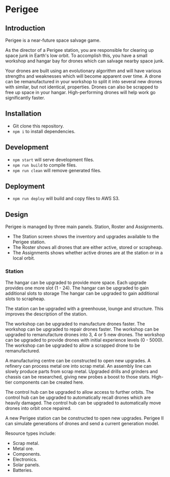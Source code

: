 # Perigee

## Introduction

Perigee is a near-future space salvage game.

As the director of a Perigee station, you are responsible for clearing up space junk in Earth's low orbit. To accomplish this, you have a small workshop and hangar bay for drones which can salvage nearby space junk.

Your drones are built using an evolutionary algorithm and will have various strengths and weaknesses which will become apparent over time. A drone can be remanufactured in your workshop to split it into several new drones with similar, but not identical, properties. Drones can also be scrapped to free up space in your hangar. High-performing drones will help work go significantly faster.

## Installation

- Git clone this repository.
- `npm i` to install dependencies.

## Development

- `npm start` will serve development files.
- `npm run build` to compile files.
- `npm run clean` will remove generated files.

## Deployment

- `npm run deploy` will build and copy files to AWS S3.

## Design

Perigee is managed by three main panels. Station, Roster and Assignments.

- The Station screen shows the inventory and upgrades available to the Perigee station.
- The Roster shows all drones that are either active, stored or scrapheap.
- The Assignments shows whether active drones are at the station or in a local orbit.

### Station

The hangar can be upgraded to provide more space. Each upgrade provides one more slot (1 - 24).
The hangar can be upgraded to gain additional slots to storage
The hangar can be upgraded to gain additional slots to scrapheap.

The station can be upgraded with a greenhouse, lounge and structure. This improves the description of the station.

The workshop can be upgraded to manufacture drones faster.
The workshop can be upgraded to repair drones faster.
The workshop can be upgraded to remanufacture drones into 3, 4 or 5 new drones.
The workshop can be upgraded to provide drones with initial experience levels (0 - 5000).
The workshop can be upgraded to allow a scrapped drone to be remanufactured.

A manufacturing centre can be constructed to open new upgrades.
A refinery can process metal ore into scrap metal.
An assembly line can slowly produce parts from scrap metal.
Upgraded drills and grinders and chassis can be researched, giving new probes a boost to those stats.
High-tier components can be created here.

The control hub can be upgraded to allow access to further orbits.
The control hub can be upgraded to automatically recall drones which are heavily damaged.
The control hub can be upgraded to automatically move drones into orbit once repaired.

A new Perigee station can be constructed to open new upgrades.
Perigee II can simulate generations of drones and send a current generation model.

Resource types include:

- Scrap metal.
- Metal ore.
- Components.
- Electronics.
- Solar panels.
- Batteries.
